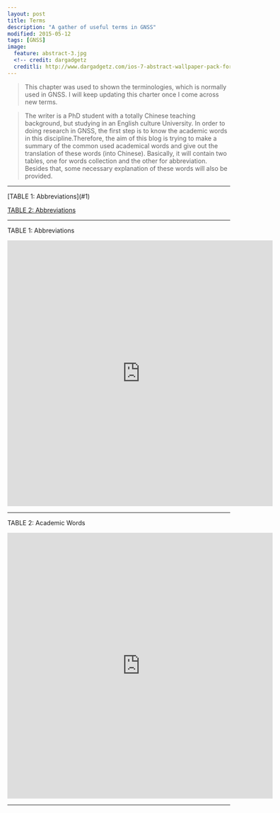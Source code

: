 ```yaml
---
layout: post
title: Terms
description: "A gather of useful terms in GNSS"
modified: 2015-05-12
tags: [GNSS]
image:
  feature: abstract-3.jpg
  <!-- credit: dargadgetz
  creditli: http://www.dargadgetz.com/ios-7-abstract-wallpaper-pack-for-iphone-5-and-ipod-touch-retina/ -->
---
```

>This chapter was used to shown the terminologies, which is normally used in GNSS. I will keep updating this charter once I come across new terms.

<!-- more -->
>The writer is a PhD student with a totally Chinese teaching background, but studying in an English culture University. In order to doing research in GNSS, the first step is to know the academic words in this discipline.Therefore, the aim of this blog is trying to make a summary of the common used academical words and give out the translation of these words (into Chinese). Basically, it will contain two tables, one for words collection and the other for abbreviation. Besides that, some necessary explanation of these words will also be provided.

<hr>
[TABLE 1: Abbreviations](#1)

[TABLE 2: Abbreviations](#2)
<hr>
<p id='1'></p>
<head>
<style>
/*body {
    background-color: green;
}*/

#para1 {
	color: blue;
	text-align: center;
	font-style: italic;
	font-size: 200%;
}

</style>
</head>
<p id="para1">TABLE 1: Abbreviations</p>

<iframe width="600" height="600" frameborder="0" scrolling="no" src="https://onedrive.live.com/embed?cid=BE47B4752979FB1C&resid=BE47B4752979FB1C%21415&authkey=AOW5rhEQuqloS1k&em=2&AllowTyping=True&wdHideGridlines=True&wdDownloadButton=True"></iframe>
<!-- 
$$
\begin{array}{|c|c|c|c|}
\hline *Abbr* & *Full* & *Chinese* & *Explanation* \\\hline
  1  & 1/6 \\\hline
  2 & 1/6 \\\hline
  3 & 1/6fahe \\\hline
  4 & 1/6 \\\hline
  5 & 1/6 \\\hline
  6  & 1/6 \\\hline
\end{array}
$$
 -->
<!-- 
| ***Abbr*** |  *Full*  |  *Chinese* | *Explanation*|
|:----------|:----------:|:---------:|-------------:|
| [RINEX](http://en.wikipedia.org/wiki/RINEX) | Receiver Independent Exchange Format | 与接收机无关的交换格式 |a data interchange format| 
| teqc |       |    |a software, for details [click here](http://dongshengzhao.com/introduction-to-usually-used-softwares/)|
| col 3 is | right-aligned |    $1 |f| -->

<hr>
<p id='2'></p>

<p id="para1">TABLE 2: Academic Words</p>

<!-- | ***Words*** |  *Chinese*  | *Explanation*|
|:----------|:----------:|-------------:|
| binary | 二进制  |  |
| ephemerides| 星历表      |    |
| meteorological data | 气象数据 | |
| alias |  -->

<iframe width="600" height="600" frameborder="0" scrolling="no" src="https://onedrive.live.com/embed?cid=BE47B4752979FB1C&resid=BE47B4752979FB1C%21409&authkey=AOI79LUjgHFva5U&em=2&AllowTyping=True&wdHideGridlines=True&wdDownloadButton=True"></iframe>

<hr>

